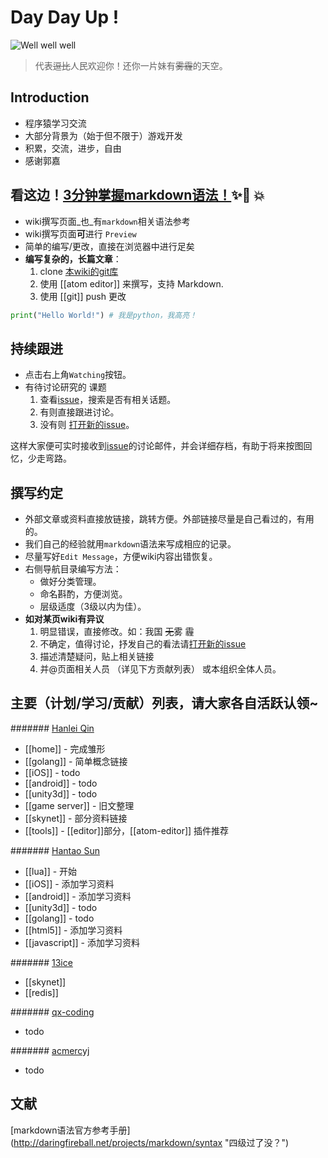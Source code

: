 # Day Day Up !
![Well well well](https://raw.githubusercontent.com/wiki/doubility-sky/daydayup/image/the_great_master.gif "前进吧骚年！伟大的领袖看好你呦！")
>代表~~逗比~~人民欢迎你！还你一片妹有~~雾霾~~的天空。

## Introduction
- 程序猿学习交流
- 大部分背景为（始于但不限于）游戏开发
- 积累，交流，进步，自由
- 感谢郭嘉

## 看这边！[3分钟掌握markdown语法！](https://guides.github.com/features/mastering-markdown/):sparkles::camel: :boom:
- wiki撰写页面_也_有`markdown`相关语法参考
- wiki撰写页面**可**进行 `Preview`
- 简单的编写/更改，直接在浏览器中进行足矣
- **编写复杂的，长篇文章**：
  1. clone [本wiki的git库](https://github.com/doubility-sky/daydayup.wiki.git)  
  2. 使用 [[atom editor]] 来撰写，支持 Markdown.
  3. 使用 [[git]] push 更改

```python
print("Hello World!") # 我是python，我高亮！
```

## 持续跟进
- 点击右上角`Watching`按钮。
- 有待讨论研究的 课题
    1. 查看[issue](https://github.com/doubility-sky/daydayup/issues)，搜索是否有相关话题。
    2. 有则直接跟进讨论。
    3. 没有则 [打开新的issue](https://github.com/doubility-sky/daydayup/issues/new)。

这样大家便可实时接收到[issue](https://github.com/doubility-sky/daydayup/issues)的讨论邮件，并会详细存档，有助于将来按图回忆，少走弯路。

## 撰写约定
- 外部文章或资料直接放链接，跳转方便。外部链接尽量是自己看过的，有用的。
- 我们自己的经验就用`markdown`语法来写成相应的记录。
- 尽量写好`Edit Message`，方便wiki内容出错恢复。
- 右侧导航目录编写方法：
    + 做好分类管理。
    * 命名斟酌，方便浏览。
    - 层级适度（3级以内为佳）。
- **如对某页wiki有异议**
    1. 明显错误，直接修改。如：我国 ~~无~~雾 霾
    2. 不确定，值得讨论，抒发自己的看法请[打开新的issue](https://github.com/doubility-sky/daydayup/issues/new)
    3. 描述清楚疑问，贴上相关链接
    4. 并@页面相关人员 （详见下方贡献列表） 或本组织全体人员。

## 主要（计划/学习/贡献）列表，请大家各自活跃认领~
####### [Hanlei Qin](https://github.com/qinhanlei)
- [[home]] - 完成雏形
- [[golang]] - 简单概念链接
- [[iOS]] - todo
- [[android]] - todo
- [[unity3d]] - todo
- [[game server]] - 旧文整理
- [[skynet]] - 部分资料链接
- [[tools]] - [[editor]]部分，[[atom-editor]] 插件推荐

####### [Hantao Sun](https://github.com/sunhantao)
- [[lua]] - 开始
- [[iOS]] - 添加学习资料
- [[android]] - 添加学习资料
- [[unity3d]] - todo
- [[golang]] - todo
- [[html5]] - 添加学习资料
- [[javascript]] - 添加学习资料

####### [13ice](https://github.com/13ice)
- [[skynet]]  
- [[redis]]

####### [qx-coding](https://github.com/qx-coding)
- todo

####### [acmercyj](https://github.com/acmercyj)
- todo


## 文献
[markdown语法官方参考手册] (http://daringfireball.net/projects/markdown/syntax "四级过了没？")
